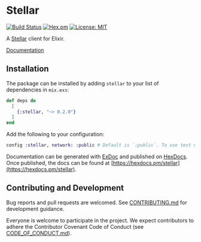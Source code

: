 # Stellar

[![Build Status](https://travis-ci.org/revelrylabs/elixir-stellar-client.svg?branch=master)](https://travis-ci.org/revelrylabs/elixir-stellar-client)
[![Hex.pm](https://img.shields.io/hexpm/dt/stellar.svg)](https://hex.pm/packages/stellar)
[![License: MIT](https://img.shields.io/badge/License-MIT-yellow.svg)](https://opensource.org/licenses/MIT)

A [Stellar](https://stellar.org) client for Elixir.

[Documentation](https://hexdocs.pm/stellar)

## Installation

The package can be installed
by adding `stellar` to your list of dependencies in `mix.exs`:

```elixir
def deps do
  [
    {:stellar, "~> 0.2.0"}
  ]
end
```

Add the following to your configuration:

```elixir
config :stellar, network: :public # Default is `:public`. To use test network, use `:test`
```

Documentation can be generated with [ExDoc](https://github.com/elixir-lang/ex_doc)
and published on [HexDocs](https://hexdocs.pm). Once published, the docs can
be found at [https://hexdocs.pm/stellar](https://hexdocs.pm/stellar).

## Contributing and Development

Bug reports and pull requests are welcomed. See [CONTRIBUTING.md](https://github.com/revelrylabs/elixir-stellar-client/blob/master/CONTRIBUTING.md)
for development guidance.

Everyone is welcome to participate in the project. We expect contributors to
adhere the Contributor Covenant Code of Conduct (see [CODE_OF_CONDUCT.md](https://github.com/revelrylabs/elixir-stellar-client/blob/master/CODE_OF_CONDUCT.md)).
